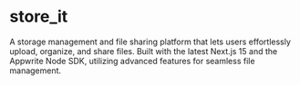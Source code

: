 # store_it
A storage management and file sharing platform that lets users effortlessly upload, organize, and share files. Built with the latest Next.js 15 and the Appwrite Node SDK, utilizing advanced features for seamless file management.